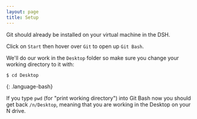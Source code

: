 ```yaml
---
layout: page
title: Setup
---
```


Git should already be installed on your virtual machine in the DSH. 

Click on `Start` then hover over `Git` to open up `Git Bash`. 

We'll do our work in the `Desktop` folder so make sure you change your working directory to it with:

~~~
$ cd Desktop
~~~
{: .language-bash}

If you type `pwd` (for "print working directory") into Git Bash now you should get back `/n/Desktop`, meaning that you are working in the Desktop on your N drive. 

[workshop-setup]: https://carpentries.github.io/workshop-template/#git
